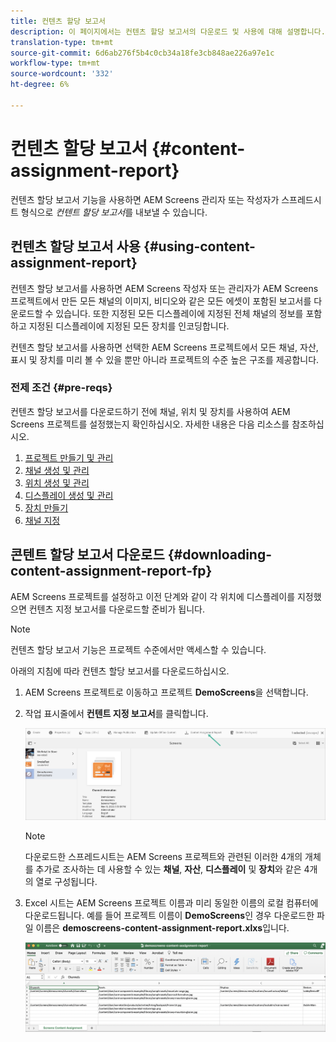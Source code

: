 ```yaml
---
title: 컨텐츠 할당 보고서
description: 이 페이지에서는 컨텐츠 할당 보고서의 다운로드 및 사용에 대해 설명합니다.
translation-type: tm+mt
source-git-commit: 6d6ab276f5b4c0cb34a18fe3cb848ae226a97e1c
workflow-type: tm+mt
source-wordcount: '332'
ht-degree: 6%

---
```



# 컨텐츠 할당 보고서 {#content-assignment-report}

컨텐츠 할당 보고서 기능을 사용하면 AEM Screens 관리자 또는 작성자가 스프레드시트 형식으로 *컨텐트 할당 보고서*&#x200B;를 내보낼 수 있습니다.

## 컨텐츠 할당 보고서 사용 {#using-content-assignment-report}

컨텐츠 할당 보고서를 사용하면 AEM Screens 작성자 또는 관리자가 AEM Screens 프로젝트에서 만든 모든 채널의 이미지, 비디오와 같은 모든 에셋이 포함된 보고서를 다운로드할 수 있습니다. 또한 지정된 모든 디스플레이에 지정된 전체 채널의 정보를 포함하고 지정된 디스플레이에 지정된 모든 장치를 인코딩합니다.

컨텐츠 할당 보고서를 사용하면 선택한 AEM Screens 프로젝트에서 모든 채널, 자산, 표시 및 장치를 미리 볼 수 있을 뿐만 아니라 프로젝트의 수준 높은 구조를 제공합니다.


### 전제 조건 {#pre-reqs}

컨텐츠 할당 보고서를 다운로드하기 전에 채널, 위치 및 장치를 사용하여 AEM Screens 프로젝트를 설정했는지 확인하십시오.
자세한 내용은 다음 리소스를 참조하십시오.

1. [프로젝트 만들기 및 관리](/help/user-guide/creating-a-screens-project.md)
1. [채널 생성 및 관리](/help/user-guide/managing-channels.md)
1. [위치 생성 및 관리](/help/user-guide/managing-locations.md)
1. [디스플레이 생성 및 관리](/help/user-guide/managing-displays.md)
1. [장치 만들기](/help/user-guide/managing-devices.md)
1. [채널 지정](/help/user-guide/channel-assignment-latest-fp.md)


## 콘텐트 할당 보고서 다운로드 {#downloading-content-assignment-report-fp}

AEM Screens 프로젝트를 설정하고 이전 단계와 같이 각 위치에 디스플레이를 지정했으면 컨텐츠 지정 보고서를 다운로드할 준비가 됩니다.

>[!NOTE]
>컨텐츠 할당 보고서 기능은 프로젝트 수준에서만 액세스할 수 있습니다.

아래의 지침에 따라 컨텐츠 할당 보고서를 다운로드하십시오.

1. AEM Screens 프로젝트로 이동하고 프로젝트 **DemoScreens**&#x200B;을 선택합니다.

1. 작업 표시줄에서 **컨텐트 지정 보고서**&#x200B;를 클릭합니다.

   ![이미지](/help/user-guide/assets/content-assignment-report/can-download.png)

   >[!NOTE]
   >다운로드한 스프레드시트는 AEM Screens 프로젝트와 관련된 이러한 4개의 개체를 추가로 조사하는 데 사용할 수 있는 **채널**, **자산**, **디스플레이** 및 **장치**&#x200B;와 같은 4개의 열로 구성됩니다.

1. Excel 시트는 AEM Screens 프로젝트 이름과 미리 동일한 이름의 로컬 컴퓨터에 다운로드됩니다. 예를 들어 프로젝트 이름이 **DemoScreens**&#x200B;인 경우 다운로드한 파일 이름은 **demoscreens-content-assignment-report.xlxs**&#x200B;입니다.

   ![이미지](/help/user-guide/assets/content-assignment-report/car-download1.png)

